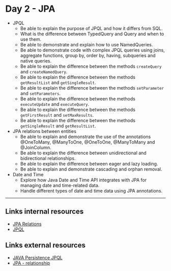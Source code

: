 # Day 2 - JPA

- JPQL
    - Be able to explain the purpose of JPQL and how it differs from SQL.
    - What is the difference between TypedQuery and Query and when to use them.
    - Be able to demonstrate and explain how to use NamedQueries.
    - Be able to demonstrate code with complex JPQL queries using joins, aggregate functions, group by, order by, having, subqueries and native queries.
    - Be able to explain the difference between the methods `createQuery` and `createNamedQuery`.
    - Be able to explain the difference between the methods `getResultList` and `getSingleResult`.
    - Be able to explain the difference between the methods `setParameter` and `setParameters`.
    - Be able to explain the difference between the methods `executeUpdate` and `executeQuery`.
    - Be able to explain the difference between the methods `getFirstResult` and `setMaxResults`.
    - Be able to explain the difference between the methods `getSingleResult` and `getResultList`.
- JPA relations between entities
    - Be able to explain and demonstrate the use of the annotations @OneToMany, @ManyToOne, @OneToOne, @ManyToMany and @JoinColumn.
    - Be able to explain the difference between unidirectional and bidirectional relationships.
    - Be able to explain the difference between eager and lazy loading.
    - Be able to explain and demonstrate cascading and orphan removal.
- Date and Time
    - Explore how Java Date and Time API integrates with JPA for managing date and time-related data.
    - Handle different types of date and time data using JPA annotations.

***

## Links internal resources

- [JPA Relations](#)
- [JPQL](#)

## Links external resources

- [JAVA Persistence JPQL](https://en.wikibooks.org/wiki/Java_Persistence/JPQL)
- [JPA - relationship](https://www.logicbig.com/tutorials/java-ee-tutorial/jpa/one-to-one.html)
